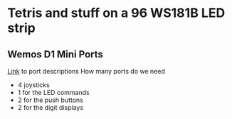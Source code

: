 # Tetris and stuff on a 96 WS181B LED strip

## Wemos D1 Mini Ports
[Link](https://randomnerdtutorials.com/esp8266-pinout-reference-gpios/) to port descriptions
How many ports do we need
- 4 joysticks
- 1 for the LED commands
- 2 for the push buttons
- 2 for the digit displays